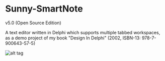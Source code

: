 Sunny-SmartNote
=========================================
v5.0 (Open Source Edition)

A text editor written in Delphi which supports multiple tabbed workspaces, as a demo project of my book "Design In Delphi" (2002, ISBN-13: 978-7-900643-57-5)

![alt tag](https://raw.github.com/shenmin/Sunny-SmartNote/blob/master/snapshot.png)
